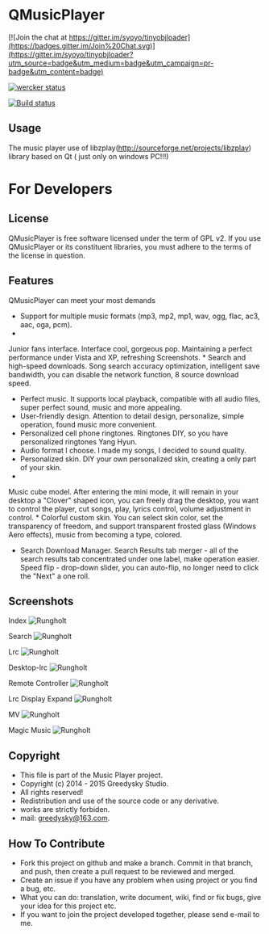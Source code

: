 # QMusicPlayer

[![Join the chat at https://gitter.im/syoyo/tinyobjloader](https://badges.gitter.im/Join%20Chat.svg)](https://gitter.im/syoyo/tinyobjloader?utm_source=badge&utm_medium=badge&utm_campaign=pr-badge&utm_content=badge)

[![wercker status](https://app.wercker.com/status/495a3bac400212cdacdeb4dd9397bf4f/m "wercker status")](https://app.wercker.com/project/bykey/495a3bac400212cdacdeb4dd9397bf4f)

[![Build status](https://ci.appveyor.com/api/projects/status/tlb421q3t2oyobcn/branch/master?svg=true)](https://ci.appveyor.com/project/syoyo/tinyobjloader/branch/master)

Usage
----
The music player use of  libzplay(http://sourceforge.net/projects/libzplay) library based on Qt
( just only on windows PC!!!)

# For Developers

License
---
QMusicPlayer is free software licensed under the term of GPL v2. If you use QMusicPlayer or its constituent libraries, you must adhere to the terms of the license in question.

Features
-------
QMusicPlayer can meet your most demands
 * Support for multiple music formats (mp3, mp2, mp1, wav, ogg, flac, ac3, aac, oga, pcm).
 * 
Junior fans interface. Interface cool, gorgeous pop. Maintaining a perfect performance under Vista and XP, refreshing
Screenshots.
 * 
Search and high-speed downloads. Song search accuracy optimization, intelligent save bandwidth, you can disable the network function, 8 source download speed.
 * Perfect music. It supports local playback, compatible with all audio files, super perfect sound, music and more appealing.
 * User-friendly design. Attention to detail design, personalize, simple operation, found music more convenient.
 * Personalized cell phone ringtones. Ringtones DIY, so you have personalized ringtones Yang Hyun.
 * Audio format I choose. I made my songs, I decided to sound quality.
 * Personalized skin. DIY your own personalized skin, creating a only part of your skin.
 * 
Music cube model. After entering the mini mode, it will remain in your desktop a "Clover" shaped icon, you can freely drag the desktop, you want to control the player, cut songs, play, lyrics control, volume adjustment in control.
 * 
Colorful custom skin. You can select skin color, set the transparency of freedom, and support transparent frosted glass (Windows Aero effects), music from becoming a type, colored.
 * Search Download Manager. Search Results tab merger - all of the search results tab concentrated under one label, make operation easier. Speed flip - drop-down slider, you can auto-flip, no longer need to click the "Next" a one roll.

Screenshots
----

Index
![Rungholt](https://github.com/Greedysky/QMusicPlayer/blob/plugins/1.png?raw=true)

Search
![Rungholt](https://github.com/Greedysky/QMusicPlayer/blob/plugins/2.png?raw=true)

Lrc
![Rungholt](https://github.com/Greedysky/QMusicPlayer/blob/plugins/3.png?raw=true)

Desktop-lrc
![Rungholt](https://github.com/Greedysky/QMusicPlayer/blob/plugins/4.png?raw=true)

Remote Controller
![Rungholt](https://github.com/Greedysky/QMusicPlayer/blob/plugins/5.png?raw=true)

Lrc Display Expand
![Rungholt](https://github.com/Greedysky/QMusicPlayer/blob/plugins/6.png?raw=true)

MV
![Rungholt](https://github.com/Greedysky/QMusicPlayer/blob/plugins/8.png?raw=true)

Magic Music
![Rungholt](https://github.com/Greedysky/QMusicPlayer/blob/plugins/7.png?raw=true)

Copyright
-------
 * This file is part of the Music Player project.
 * Copyright (c) 2014 - 2015 Greedysky Studio.
 * All rights reserved!
 * Redistribution and use of the source code or any derivative.
 * works are strictly forbiden.
 * mail: greedysky@163.com.
 
How To Contribute
-------
 * Fork this project on github and make a branch. Commit in that branch, and push, then create a pull request to be reviewed and merged.
 * Create an issue if you have any problem when using project or you find a bug, etc.
 * What you can do: translation, write document, wiki, find or fix bugs, give your idea for this project etc.
 * If you want to join the project developed together, please send e-mail to me.